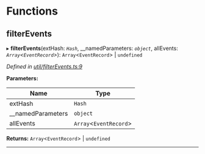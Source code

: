 

# Functions

<a id="filterevents"></a>

##  filterEvents

▸ **filterEvents**(extHash: *`Hash`*, __namedParameters: *`object`*, allEvents: *`Array`<`EventRecord`>*):  `Array`<`EventRecord`> &#124; `undefined`

*Defined in [util/filterEvents.ts:9](https://github.com/polkadot-js/api/blob/23b8c78/packages/api/src/util/filterEvents.ts#L9)*

**Parameters:**

| Name | Type |
| ------ | ------ |
| extHash | `Hash` |
| __namedParameters | `object` |
| allEvents | `Array`<`EventRecord`> |

**Returns:**  `Array`<`EventRecord`> &#124; `undefined`

___

